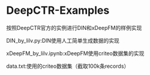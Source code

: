 # DeepCTR-Examples

按照DeepCTR官方的实例进行DIN和xDeepFM的样例实现

DIN_by_lilv.py:DIN使用人工简单生成数据的实现

xDeepFM_by_lilv.ipynb:xDeepFM使用criteo数据集的实现

data.txt:使用的criteo数据集（截取100k条records）
